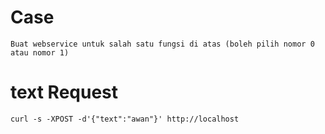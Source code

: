 # Case
    Buat webservice untuk salah satu fungsi di atas (boleh pilih nomor 0 atau nomor 1)

# text Request
    curl -s -XPOST -d'{"text":"awan"}' http://localhost